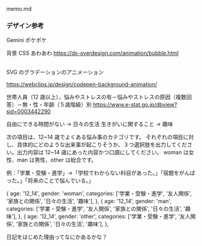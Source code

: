 memo.md

### デザイン参考

Gemini
ポケポケ

背景 CSS
あわあわ
https://ds-overdesign.com/animation/bubble.html

##

SVG のグラデーションのアニメーション

https://webclips.jp/design/codepen-background-animation/

世帯人員（12 歳以上），悩みやストレスの有－悩みやストレスの原因（複数回答）－無・性・年齢（５歳階級）別
https://www.e-stat.go.jp/dbview?sid=0003442290

自由にできる時間がない → 日々の生活
生きがいに関すること → 趣味

次の項目は、12~14 歳でよくある悩み事のカテゴリです。
それぞれの項目に対し、具体的にどのような出来事が起こりそうか、３つ選択肢を出力してください。出力内容は 12~14 歳にあった内容かつ口調にしてください。
woman は女性、man は男性、other は総合です。

例：「学業・受験・進学」→「学校でわからない科目があった。」「宿題をがんばった。」「将来のことで悩んでいる。」

{
age: '12_14',
gender: 'woman',
categories: ['学業・受験・進学', '友人関係', '家族との関係', '日々の生活', '趣味'],
},
{
age: '12_14',
gender: 'man',
categories: ['学業・受験・進学', '友人関係', '家族との関係', '日々の生活', '趣味'],
},
{
age: '12_14',
gender: 'other',
categories: ['学業・受験・進学', '友人関係', '家族との関係', '日々の生活', '趣味'],
},




日記をはじめた理由ってなにかあるかな？